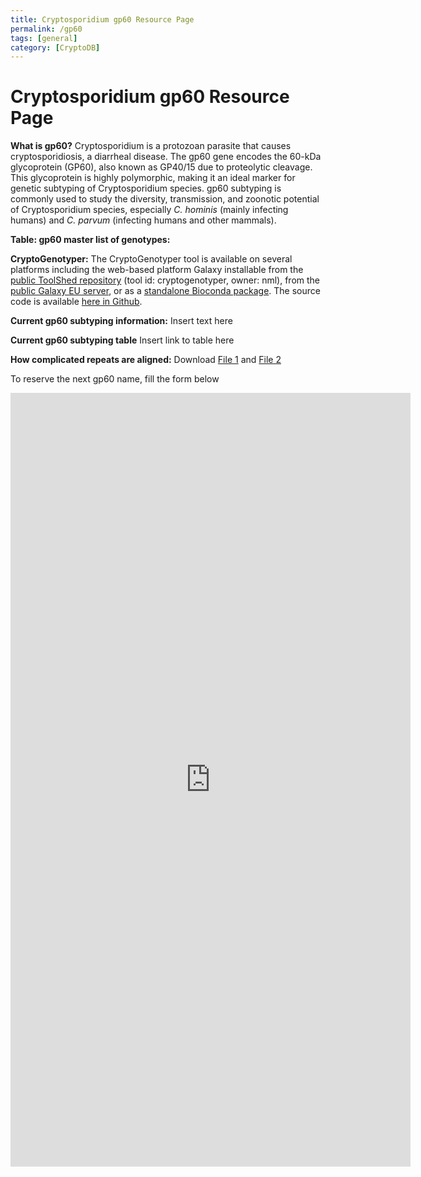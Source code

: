 ```yaml
---
title: Cryptosporidium gp60 Resource Page
permalink: /gp60
tags: [general]
category: [CryptoDB]
---
```

<style>

div.method-details {
  margin: 2em;
}

</style>

<h1>Cryptosporidium gp60 Resource Page</h1>

<div class="static-content"> 

<p><b>What is gp60?</b> Cryptosporidium is a protozoan parasite that causes cryptosporidiosis, a diarrheal disease. The gp60 gene encodes the 60-kDa glycoprotein (GP60), also known as GP40/15 due to proteolytic cleavage. This glycoprotein is highly polymorphic, making it an ideal marker for genetic subtyping of Cryptosporidium species. gp60 subtyping is commonly used to study the diversity, transmission, and zoonotic potential of Cryptosporidium species, especially <i>C. hominis</i> (mainly infecting humans) and <i>C. parvum</i> (infecting humans and other mammals).</p>

<p><b>Table: gp60 master list of genotypes:</b></p>

<p><b>CryptoGenotyper:</b> The CryptoGenotyper tool is available on several platforms including the web-based platform Galaxy installable from the <a href="https://toolshed.g2.bx.psu.edu/" target="_blank">public ToolShed repository</a> (tool id: cryptogenotyper, owner: nml), from the <a href="https://usegalaxy.eu/root?tool_id=CryptoGenotyper" target="_blank">public Galaxy EU server</a>, or as a <a href="https://anaconda.org/bioconda/cryptogenotyper" target="_blank">standalone Bioconda package</a>. The source code is available <a href="https://github.com/phac-nml/CryptoGenotyper" target="_blank">here in Github</a>.

<p><b>Current gp60 subtyping information:</b> Insert text here</p>

<p><b>Current gp60 subtyping table</b> Insert link to table here</p>

<p><b>How complicated repeats are aligned:</b> Download <a target=_blank href="/documents/gp60_Ia_R_repeat_alignment.fas">File 1</a> and <a target=_blank href="/documents/gp60_If_R_repeat_alignment.fas">File 2</a></p>

<p>To reserve the next gp60 name, fill the form below</p>

<iframe src="https://docs.google.com/forms/d/e/1FAIpQLSf1iH76A43Z1YQ9h1Wo17EaV2LMIM64Bq4Mx-LSzkXKffSxdg/viewform?embedded=true" width="640" height="1238" frameborder="0" marginheight="0" marginwidth="0">Loading…</iframe>

